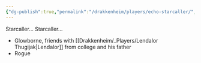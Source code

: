 ```yaml
---
{"dg-publish":true,"permalink":"/drakkenheim/players/echo-starcaller/","noteIcon":""}
---
```



Starcaller... Starcaller...

- Glowborne, friends with [[Drakkenheim/_Players/Lendalor Thugijak\|Lendalor]] from college and his father
- Rogue

